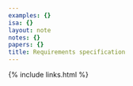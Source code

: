 ```yaml
---
examples: {}
isa: {}
layout: note
notes: {}
papers: {}
title: Requirements specification
---
```

{% include links.html %}
